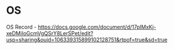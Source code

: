 # OS
OS Record - https://docs.google.com/document/d/17pIMxKj-xeDMiIoGcmVgQSrY8LerSPet/edit?usp=sharing&ouid=106339315899102128751&rtpof=true&sd=true
